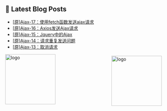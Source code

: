 ## 📕 Latest Blog Posts

<!-- BLOG-POST-LIST:START -->
- [[原]Ajax-17：使用fetch函数发送ajax请求](https://blog.csdn.net/sinat_41696687/article/details/114755586)
- [[原]Ajax-16：Axios发送Ajax请求](https://blog.csdn.net/sinat_41696687/article/details/114754174)
- [[原]Ajax-15：Jquery中的Ajax](https://blog.csdn.net/sinat_41696687/article/details/114747299)
- [[原]Ajax-14：请求重复发送问题](https://blog.csdn.net/sinat_41696687/article/details/114746135)
- [[原]Ajax-13：取消请求](https://blog.csdn.net/sinat_41696687/article/details/114730058)
<!-- BLOG-POST-LIST:END -->
<img src="https://github-readme-stats.vercel.app/api?username=qq1120637483&show_icons=true" alt="logo" height="160" align="right" style="margin: 5px; margin-bottom: 20px;" />

<img src="https://github-profile-trophy.vercel.app/?username=qq1120637483&theme=flat&column=7" alt="logo" height="160" align="center" style="margin: auto; margin-bottom: 20px;" />


<!--
**qq1120637483/qq1120637483** is a ✨ _special_ ✨ repository because its `README.md` (this file) appears on your GitHub profile.

Here are some ideas to get you started:

- 🔭 I’m currently working on ...
- 🌱 I’m currently learning ...
- 👯 I’m looking to collaborate on ...
- 🤔 I’m looking for help with ...
- 💬 Ask me about ...
- 📫 How to reach me: ...
- 😄 Pronouns: ...
- ⚡ Fun fact: ...
-->
